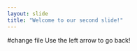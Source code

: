 ```yaml
---
layout: slide
title: "Welcome to our second slide!"
---
```

#change file
Use the left arrow to go back!
